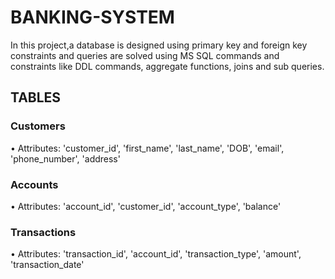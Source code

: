 # BANKING-SYSTEM
In this project,a database is designed using primary key and foreign key constraints and queries are solved using MS SQL commands and constraints like DDL commands, aggregate functions, joins and sub queries.
## TABLES
### Customers
• Attributes: 'customer_id', 'first_name', 'last_name', 'DOB', 'email', 'phone_number', 'address'  
### Accounts
• Attributes: 'account_id', 'customer_id', 'account_type', 'balance'
### Transactions
• Attributes: 'transaction_id', 'account_id', 'transaction_type', 'amount', 'transaction_date'
